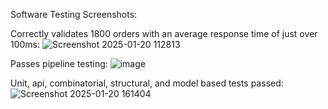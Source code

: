 Software Testing Screenshots:


Correctly validates 1800 orders with an average response time of just over 100ms:
![Screenshot 2025-01-20 112813](https://github.com/user-attachments/assets/e57689a0-7e41-4f7d-9fa5-56cc5215a259)


Passes pipeline testing:
![image](https://github.com/user-attachments/assets/16b0a004-714b-4696-b3eb-2517d30b58ff)


Unit, api, combinatorial, structural, and model based tests passed:
![Screenshot 2025-01-20 161404](https://github.com/user-attachments/assets/97f3cc27-6401-4aff-8133-5a6d6ca560b6)
